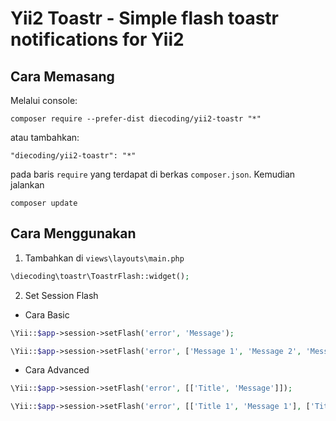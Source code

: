 # Yii2 Toastr - Simple flash toastr notifications for Yii2



## Cara Memasang

Melalui console:

```
composer require --prefer-dist diecoding/yii2-toastr "*"
```

atau tambahkan:

```
"diecoding/yii2-toastr": "*"
```

pada baris `require` yang terdapat di berkas `composer.json`. Kemudian jalankan

```
composer update
```


## Cara Menggunakan

1. Tambahkan di `views\layouts\main.php`

```php
\diecoding\toastr\ToastrFlash::widget();
```

2. Set Session Flash
  * Cara Basic

```php
\Yii::$app->session->setFlash('error', 'Message');

\Yii::$app->session->setFlash('error', ['Message 1', 'Message 2', 'Message 3']);
```

  * Cara Advanced

```php
\Yii::$app->session->setFlash('error', [['Title', 'Message']]);

\Yii::$app->session->setFlash('error', [['Title 1', 'Message 1'], ['Title 2', 'Message 2'], ['Title 3', 'Message 3']]);
```
